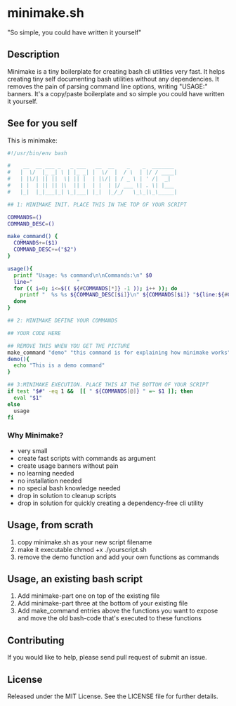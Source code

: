 # minimake.sh

"So simple, you could have written it yourself"

## Description

Minimake is a tiny boilerplate for creating bash cli utilities very fast. It
helps creating tiny self documenting bash utilities without any dependencies.
It removes the pain of parsing command line options, writing "USAGE:" banners.
It's a copy/paste boilerplate and so simple you could have written it yourself.

## See for you self

This is minimake:

```bash
#!/usr/bin/env bash

#    __  __ ___ _   _ ___   __  __    _    _  _______
#   |  \/  |_ _| \ | |_ _| |  \/  |  / \  | |/ / ____|
#   | |\/| || ||  \| || |  | |\/| | / _ \ | ' /|  _|
#   | |  | || || |\  || |  | |  | |/ ___ \| . \| |___
#   |_|  |_|___|_| \_|___| |_|  |_/_/   \_\_|\_\_____|

## 1: MINIMAKE INIT. PLACE THIS IN THE TOP OF YOUR SCRIPT

COMMANDS=()
COMMAND_DESC=()

make_command() {
  COMMANDS+=($1)
  COMMAND_DESC+=("$2")
}

usage(){
  printf "Usage: %s command\n\nCommands:\n" $0
  line="              "
  for (( i=0; i<=$(( ${#COMMANDS[*]} -1 )); i++ )); do
    printf "  %s %s ${COMMAND_DESC[$i]}\n" ${COMMANDS[$i]} "${line:${#COMMANDS[$i]}}"
  done
}

## 2: MINIMAKE DEFINE YOUR COMMANDS

## YOUR CODE HERE

## REMOVE THIS WHEN YOU GET THE PICTURE
make_command "demo" "this command is for explaining how minimake works"
demo(){
  echo "This is a demo command"
}

## 3:MINIMAKE EXECUTION. PLACE THIS AT THE BOTTOM OF YOUR SCRIPT
if test "$#" -eq 1 &&  [[ " ${COMMANDS[@]} " =~ $1 ]]; then
  eval "$1"
else
  usage
fi
```

### Why Minimake?

- very small
- create fast scripts with commands as argument
- create usage banners without pain
- no learning needed
- no installation needed
- no special bash knowledge needed
- drop in solution to cleanup scripts
- drop in solution for quickly creating a dependency-free cli utility

## Usage, from scrath

1. copy minimake.sh as your new script filename
1. make it executable chmod +x ./yourscript.sh
1. remove the demo function and add your own functions as commands

## Usage, an existing bash script

1. Add minimake-part one on top of the existing file
1. Add minimake-part three at the bottom of your existing file
1. Add make_command entries above the functions you want to expose and move the
   old bash-code that's executed to these functions

## Contributing

If you would like to help, please send pull request of submit an issue.

## License

Released under the MIT License. See the LICENSE file for further details.
